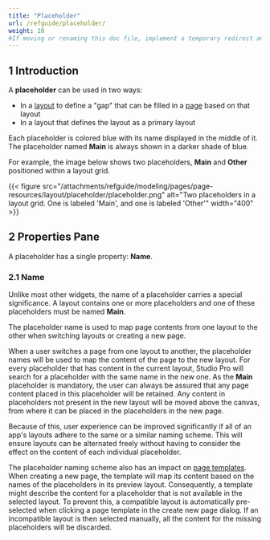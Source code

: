 ```yaml
---
title: "Placeholder"
url: /refguide/placeholder/
weight: 10
#If moving or renaming this doc file, implement a temporary redirect and let the respective team know they should update the URL in the product. See Mapping to Products for more details.
---
```


## 1 Introduction

A **placeholder** can be used in two ways:

* In a [layout](/refguide/layout/) to define a "gap" that can be filled in a [page](/refguide/page/) based on that layout
* In a layout that defines the layout as a primary layout

Each placeholder is colored blue with its name displayed in the middle of it. The placeholder named **Main** is always shown in a darker shade of blue. 

For example, the image below shows two placeholders, **Main** and **Other** positioned within a layout grid. 

{{< figure src="/attachments/refguide/modeling/pages/page-resources/layout/placeholder/placeholder.png" alt="Two placeholders in a layout grid. One is labeled 'Main', and one is labeled 'Other'"   width="400"  >}}

## 2 Properties Pane

A placeholder has a single property: **Name**.

### 2.1 Name

Unlike most other widgets, the name of a placeholder carries a special significance. A layout contains one or more placeholders and one of these placeholders must be named **Main**.

The placeholder name is used to map page contents from one layout to the other when switching layouts or creating a new page.

When a user switches a page from one layout to another, the placeholder names will be used to map the content of the page to the new layout. For every placeholder that has content in the current layout, Studio Pro will search for a placeholder with the same name in the new one. As the **Main** placeholder is mandatory, the user can always be assured that any page content placed in this placeholder will be retained. Any content in placeholders not present in the new layout will be moved above the canvas, from where it can be placed in the placeholders in the new page.

Because of this, user experience can be improved significantly if all of an app's layouts adhere to the same or a similar naming scheme. This will ensure layouts can be alternated freely without having to consider the effect on the content of each individual placeholder. 

The placeholder naming scheme also has an impact on [page templates](/refguide/page-templates/). When creating a new page, the template will map its content based on the names of the placeholders in its preview layout. Consequently, a template might describe the content for a placeholder that is not available in the selected layout. To prevent this, a compatible layout is automatically pre-selected when clicking a page template in the create new page dialog. If an incompatible layout is then selected manually, all the content for the missing placeholders will be discarded. 
